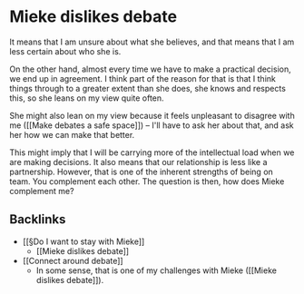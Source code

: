 # Mieke dislikes debate
It means that I am unsure about what she believes, and that means that I am less certain about who she is.

On the other hand, almost every time we have to make a practical decision, we end up in agreement. I think part of the reason for that is that I think things through to a greater extent than she does, she knows and respects this, so she leans on my view quite often.

She might also lean on my view because it feels unpleasant to disagree with me ([[Make debates a safe space]]) – I'll have to ask her about that, and ask her how we can make that better. 

This might imply that I will be carrying more of the intellectual load when we are making decisions. It also means that our relationship is less like a partnership. However, that is one of the inherent strengths of being on team. You complement each other. The question is then, how does Mieke complement me?

## Backlinks
* [[§Do I want to stay with Mieke]]
	* [[Mieke dislikes debate]]
* [[Connect around debate]]
	* In some sense, that is one of my challenges with Mieke ([[Mieke dislikes debate]]).

<!-- #p1 -->

<!-- {BearID:1631F70E-DC97-4E6E-8926-0F95945D4DB3-33092-00003B35CB54F132} -->
